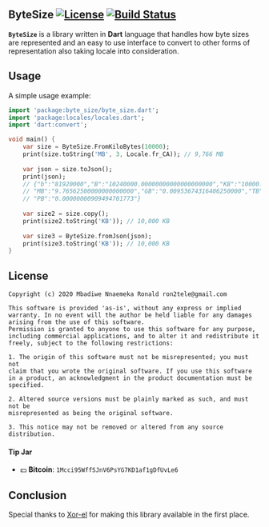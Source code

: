 ## ByteSize [![License](https://img.shields.io/badge/license-MIT-blue.svg)](https://github.com/Ron4fun/byte_size/blob/master/LICENSE) [![Build Status](https://travis-ci.org/Ron4fun/byte_size.svg?branch=master)](https://travis-ci.org/Ron4fun/byte_size)

**`ByteSize`** is a library written in **Dart** language that handles how byte sizes are represented and an easy to use interface to convert to other forms of representation also taking locale into consideration.

## Usage

A simple usage example:

```dart
import 'package:byte_size/byte_size.dart';
import 'package:locales/locales.dart';
import 'dart:convert';

void main() {
    var size = ByteSize.FromKiloBytes(10000);
    print(size.toString('MB', 3, Locale.fr_CA)); // 9,766 MB
  
    var json = size.toJson();
    print(json);
    // {"b":"81920000","B":"10240000.00000000000000000000","KB":"10000.00000000000000000000",
    // "MB":"9.76562500000000000000","GB":"0.00953674316406250000","TB":"0.00000931322574615479",
    // "PB":"0.00000000909494701773"}
  
    var size2 = size.copy();
    print(size2.toString('KB')); // 10,000 KB
  
    var size3 = ByteSize.fromJson(json);
    print(size3.toString('KB')); // 10,000 KB
}
```
License
----------
    Copyright (c) 2020 Mbadiwe Nnaemeka Ronald ron2tele@gmail.com

    This software is provided 'as-is', without any express or implied
    warranty. In no event will the author be held liable for any damages
    arising from the use of this software.
    Permission is granted to anyone to use this software for any purpose,
    including commercial applications, and to alter it and redistribute it
    freely, subject to the following restrictions:
    
    1. The origin of this software must not be misrepresented; you must not
    claim that you wrote the original software. If you use this software
    in a product, an acknowledgment in the product documentation must be
    specified.
    
    2. Altered source versions must be plainly marked as such, and must not be
    misrepresented as being the original software.
    
    3. This notice may not be removed or altered from any source distribution.
        
     
#### Tip Jar
* :dollar: **Bitcoin**: `1Mcci95WffSJnV6PsYG7KD1af1gDfUvLe6`


Conclusion
--------------------------------------------------

   Special thanks to [Xor-el](https://github.com/xor-el) for making this library available in the first place.
